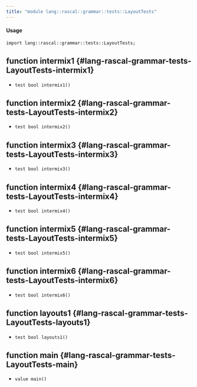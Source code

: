```yaml
---
title: "module lang::rascal::grammar::tests::LayoutTests"
---
```


#### Usage

`import lang::rascal::grammar::tests::LayoutTests;`

## function intermix1 {#lang-rascal-grammar-tests-LayoutTests-intermix1}

* ``test bool intermix1()``

## function intermix2 {#lang-rascal-grammar-tests-LayoutTests-intermix2}

* ``test bool intermix2()``

## function intermix3 {#lang-rascal-grammar-tests-LayoutTests-intermix3}

* ``test bool intermix3()``

## function intermix4 {#lang-rascal-grammar-tests-LayoutTests-intermix4}

* ``test bool intermix4()``

## function intermix5 {#lang-rascal-grammar-tests-LayoutTests-intermix5}

* ``test bool intermix5()``

## function intermix6 {#lang-rascal-grammar-tests-LayoutTests-intermix6}

* ``test bool intermix6()``

## function layouts1 {#lang-rascal-grammar-tests-LayoutTests-layouts1}

* ``test bool layouts1()``

## function main {#lang-rascal-grammar-tests-LayoutTests-main}

* ``value main()``

